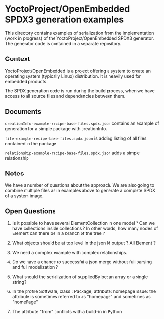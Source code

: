 # YoctoProject/OpenEmbedded SPDX3 generation examples

This directory contains examples of serialization from the implementation (work in progress)
of the YoctoProject/OpenEmbedded SPDX3 generator. The generator code is contained in a separate
repository.

## Context

YoctoProject/OpenEmbedded is a project offering a system to create an operating system
(typically Linux) distribution. It is heavily used for embedded products.

The SPDX generation code is run during the build process, when we have access to all
source files and dependencies between them.

## Documents

`creationInfo-example-recipe-base-files.spdx.json` contains an example of generation for
a simple package with creationInfo.

`file-example-recipe-base-files.spdx.json` is adding listing of all files contained in
the package

`relationship-example-recipe-base-files.spdx.json` adds a simple relationship


## Notes

We have a number of questions about the approach. We are also going to combine multiple
files as in examples above to generate a complete SPDX of a system image.

## Open Questions

1. Is it possible to have several ElementCollection in one model ? Can we have collections inside collections ?
In other words, how many nodes of Element can there be in a branch of the tree ?

2. What objects should be at top level in the json ld output ? All Element ?

3. We need a complex example with complex relationships.

4. Do we have a chance to successful a json merge without full parsing and full
modelization ?

5. What should the serialization of suppliedBy be: an array or a single string?

6. In the profile Software, class : Package, attribute: homepage
Issue: the attribute is sometimes referred to as "homepage" and sometimes as "homePage"

7. The attribute "from" conflicts with a build-in in Python
